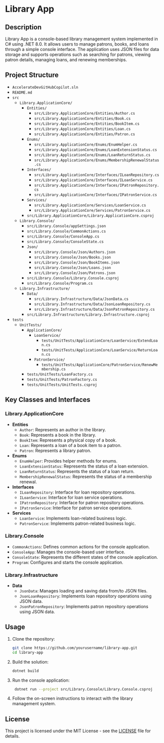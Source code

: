 # Library App

## Description
Library App is a console-based library management system implemented in C# using .NET 8.0. It allows users to manage patrons, books, and loans through a simple console interface. The application uses JSON files for data storage and supports operations such as searching for patrons, viewing patron details, managing loans, and renewing memberships.

## Project Structure
- `AccelerateDevGitHubCopilot.sln`
- `README.md`
- `src`
  - `Library.ApplicationCore/`
    - `Entities/`
      - `src/Library.ApplicationCore/Entities/Author.cs`
      - `src/Library.ApplicationCore/Entities/Book.cs`
      - `src/Library.ApplicationCore/Entities/BookItem.cs`
      - `src/Library.ApplicationCore/Entities/Loan.cs`
      - `src/Library.ApplicationCore/Entities/Patron.cs`
    - `Enums/`
      - `src/Library.ApplicationCore/Enums/EnumHelper.cs`
      - `src/Library.ApplicationCore/Enums/LoanExtensionStatus.cs`
      - `src/Library.ApplicationCore/Enums/LoanReturnStatus.cs`
      - `src/Library.ApplicationCore/Enums/MembershipRenewalStatus.cs`
    - `Interfaces/`
      - `src/Library.ApplicationCore/Interfaces/ILoanRepository.cs`
      - `src/Library.ApplicationCore/Interfaces/ILoanService.cs`
      - `src/Library.ApplicationCore/Interfaces/IPatronRepository.cs`
      - `src/Library.ApplicationCore/Interfaces/IPatronService.cs`
    - `Services/`
      - `src/Library.ApplicationCore/Services/LoanService.cs`
      - `src/Library.ApplicationCore/Services/PatronService.cs`
    - `src/Library.ApplicationCore/Library.ApplicationCore.csproj`
  - `Library.Console/`
    - `src/Library.Console/appSettings.json`
    - `src/Library.Console/CommonActions.cs`
    - `src/Library.Console/ConsoleApp.cs`
    - `src/Library.Console/ConsoleState.cs`
    - `Json/`
      - `src/Library.Console/Json/Authors.json`
      - `src/Library.Console/Json/Books.json`
      - `src/Library.Console/Json/BookItems.json`
      - `src/Library.Console/Json/Loans.json`
      - `src/Library.Console/Json/Patrons.json`
    - `src/Library.Console/Library.Console.csproj`
    - `src/Library.Console/Program.cs`
  - `Library.Infrastructure/`
    - `Data/`
      - `src/Library.Infrastructure/Data/JsonData.cs`
      - `src/Library.Infrastructure/Data/JsonLoanRepository.cs`
      - `src/Library.Infrastructure/Data/JsonPatronRepository.cs`
    - `src/Library.Infrastructure/Library.Infrastructure.csproj`
- `tests`
  - `UnitTests/`
    - `ApplicationCore/`
      - `LoanService/`
        - `tests/UnitTests/ApplicationCore/LoanService/ExtendLoan.cs`
        - `tests/UnitTests/ApplicationCore/LoanService/ReturnLoan.cs`
      - `PatronService/`
        - `tests/UnitTests/ApplicationCore/PatronService/RenewMembership.cs`
    - `tests/UnitTests/LoanFactory.cs`
    - `tests/UnitTests/PatronFactory.cs`
    - `tests/UnitTests/UnitTests.csproj`

## Key Classes and Interfaces
### Library.ApplicationCore
- **Entities**
  - `Author`: Represents an author in the library.
  - `Book`: Represents a book in the library.
  - `BookItem`: Represents a physical copy of a book.
  - `Loan`: Represents a loan of a book item to a patron.
  - `Patron`: Represents a library patron.
- **Enums**
  - `EnumHelper`: Provides helper methods for enums.
  - `LoanExtensionStatus`: Represents the status of a loan extension.
  - `LoanReturnStatus`: Represents the status of a loan return.
  - `MembershipRenewalStatus`: Represents the status of a membership renewal.
- **Interfaces**
  - `ILoanRepository`: Interface for loan repository operations.
  - `ILoanService`: Interface for loan service operations.
  - `IPatronRepository`: Interface for patron repository operations.
  - `IPatronService`: Interface for patron service operations.
- **Services**
  - `LoanService`: Implements loan-related business logic.
  - `PatronService`: Implements patron-related business logic.

### Library.Console
- `CommonActions`: Defines common actions for the console application.
- `ConsoleApp`: Manages the console-based user interface.
- `ConsoleState`: Represents the different states of the console application.
- `Program`: Configures and starts the console application.

### Library.Infrastructure
- **Data**
  - `JsonData`: Manages loading and saving data from/to JSON files.
  - `JsonLoanRepository`: Implements loan repository operations using JSON data.
  - `JsonPatronRepository`: Implements patron repository operations using JSON data.

## Usage
1. Clone the repository:
   ```sh
   git clone https://github.com/yourusername/library-app.git
   cd library-app
2. Build the solution:
   ```sh
   dotnet build
3. Run the console application:
   ```sh
    dotnet run --project src/Library.Console/Library.Console.csproj
4. Follow the on-screen instructions to interact with the library management system.

## License
This project is licensed under the MIT License - see the [LICENSE](LICENSE) file for details.
```